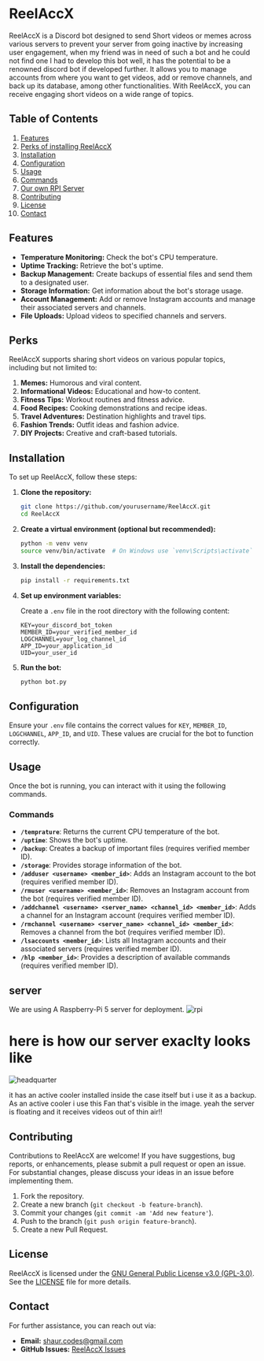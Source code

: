# ReelAccX

ReelAccX is a Discord bot designed to send Short videos or memes across various servers to prevent your server from going inactive by increasing user engagement, when my friend was in need of such a bot and he could not find one I had to develop this bot well, it has the potential to be a renowned discord bot if developed further. It allows you to manage accounts from where you want to get videos, add or remove channels, and back up its database, among other functionalities. With ReelAccX, you can receive engaging short videos on a wide range of topics.

## Table of Contents
1. [Features](#features)
2. [Perks of installing ReelAccX](#Perks)
3. [Installation](#installation)
4. [Configuration](#configuration)
5. [Usage](#usage)
6. [Commands](#commands)
7. [Our own RPI Server](#server)
8. [Contributing](#contributing)
9. [License](#license)
10. [Contact](#contact)

## Features
- **Temperature Monitoring:** Check the bot's CPU temperature.
- **Uptime Tracking:** Retrieve the bot's uptime.
- **Backup Management:** Create backups of essential files and send them to a designated user.
- **Storage Information:** Get information about the bot's storage usage.
- **Account Management:** Add or remove Instagram accounts and manage their associated servers and channels.
- **File Uploads:** Upload videos to specified channels and servers.

## Perks

ReelAccX supports sharing short videos on various popular topics, including but not limited to:

1. **Memes:** Humorous and viral content.
2. **Informational Videos:** Educational and how-to content.
3. **Fitness Tips:** Workout routines and fitness advice.
4. **Food Recipes:** Cooking demonstrations and recipe ideas.
5. **Travel Adventures:** Destination highlights and travel tips.
6. **Fashion Trends:** Outfit ideas and fashion advice.
7. **DIY Projects:** Creative and craft-based tutorials.

## Installation

To set up ReelAccX, follow these steps:

1. **Clone the repository:**

   ```bash
   git clone https://github.com/yourusername/ReelAccX.git
   cd ReelAccX
   ```

2. **Create a virtual environment (optional but recommended):**

   ```bash
   python -m venv venv
   source venv/bin/activate  # On Windows use `venv\Scripts\activate`
   ```

3. **Install the dependencies:**

   ```bash
   pip install -r requirements.txt
   ```

4. **Set up environment variables:**

   Create a `.env` file in the root directory with the following content:

   ```
   KEY=your_discord_bot_token
   MEMBER_ID=your_verified_member_id
   LOGCHANNEL=your_log_channel_id
   APP_ID=your_application_id
   UID=your_user_id
   ```

5. **Run the bot:**

   ```bash
   python bot.py
   ```

## Configuration

Ensure your `.env` file contains the correct values for `KEY`, `MEMBER_ID`, `LOGCHANNEL`, `APP_ID`, and `UID`. These values are crucial for the bot to function correctly.

## Usage

Once the bot is running, you can interact with it using the following commands. 

### Commands

- **`/temprature`**: Returns the current CPU temperature of the bot.
- **`/uptime`**: Shows the bot's uptime.
- **`/backup`**: Creates a backup of important files (requires verified member ID).
- **`/storage`**: Provides storage information of the bot.
- **`/adduser <username> <member_id>`**: Adds an Instagram account to the bot (requires verified member ID).
- **`/rmuser <username> <member_id>`**: Removes an Instagram account from the bot (requires verified member ID).
- **`/addchannel <username> <server_name> <channel_id> <member_id>`**: Adds a channel for an Instagram account (requires verified member ID).
- **`/rmchannel <username> <server_name> <channel_id> <member_id>`**: Removes a channel from the bot (requires verified member ID).
- **`/lsaccounts <member_id>`**: Lists all Instagram accounts and their associated servers (requires verified member ID).
- **`/hlp <member_id>`**: Provides a description of available commands (requires verified member ID).
## server
We are using A Raspberry-Pi 5 server for deployment.
![rpi](https://github.com/user-attachments/assets/3b59ae7a-25d9-4e9b-bbda-3435b62e2f4b)

# here is how our server exaclty looks like
![headquarter](https://github.com/user-attachments/assets/8912f2a6-c64a-4238-9171-6c44a670b2db)

it has an active cooler installed inside the case itself but i use it as a backup.
As an active cooler i use this Fan that's visible in the image.
yeah the server is floating and it receives videos out of thin air!!


## Contributing

Contributions to ReelAccX are welcome! If you have suggestions, bug reports, or enhancements, please submit a pull request or open an issue. For substantial changes, please discuss your ideas in an issue before implementing them.

1. Fork the repository.
2. Create a new branch (`git checkout -b feature-branch`).
3. Commit your changes (`git commit -am 'Add new feature'`).
4. Push to the branch (`git push origin feature-branch`).
5. Create a new Pull Request.

## License

ReelAccX is licensed under the [GNU General Public License v3.0 (GPL-3.0)](https://opensource.org/licenses/GPL-3.0). See the [LICENSE](LICENSE) file for more details.

## Contact

For further assistance, you can reach out via:

- **Email:** shaur.codes@gmail.com
- **GitHub Issues:** [ReelAccX Issues](https://github.com/shaur-codes/reelaccx/issues)
